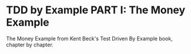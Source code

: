 TDD by Example PART I: The Money Example
========================================

The Money Example from Kent Beck's Test Driven By Example book, chapter by chapter.
